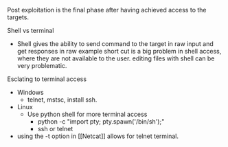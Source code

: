 Post exploitation is the final phase after having achieved access to the targets.

Shell vs terminal 
 - Shell gives the ability to send command to the target in raw input and get responses in raw 
example short cut is a big problem in shell access, where they are not available to the user. 
editing files with shell can be very problematic. 

Esclating to terminal access
 - Windows 
	 - telnet, mstsc, install ssh. 
 - Linux
	 - Use python shell for more terminal access 
		 - python -c "import pty; pty.spawn('/bin/sh');"
		 - ssh or telnet 
 - using the -t option in [[Netcat]] allows for telnet terminal. 